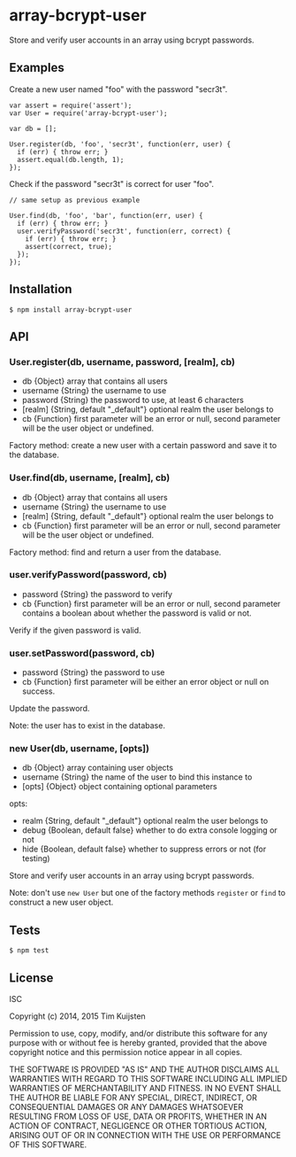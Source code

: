 # array-bcrypt-user

Store and verify user accounts in an array using bcrypt passwords.

## Examples

Create a new user named "foo" with the password "secr3t".

    var assert = require('assert');
    var User = require('array-bcrypt-user');

    var db = [];

    User.register(db, 'foo', 'secr3t', function(err, user) {
      if (err) { throw err; }
      assert.equal(db.length, 1);
    });

Check if the password "secr3t" is correct for user "foo".

    // same setup as previous example

    User.find(db, 'foo', 'bar', function(err, user) {
      if (err) { throw err; }
      user.verifyPassword('secr3t', function(err, correct) {
        if (err) { throw err; }
        assert(correct, true);
      });
    });

## Installation

    $ npm install array-bcrypt-user

## API

### User.register(db, username, password, [realm], cb)
* db {Object} array that contains all users
* username {String} the username to use
* password {String} the password to use, at least 6 characters
* [realm] {String, default "_default"} optional realm the user belongs to
* cb {Function} first parameter will be an error or null, second parameter will be
  the user object or undefined.

Factory method: create a new user with a certain password and save it to the
database.

### User.find(db, username, [realm], cb)
* db {Object} array that contains all users
* username {String} the username to use
* [realm] {String, default "_default"} optional realm the user belongs to
* cb {Function} first parameter will be an error or null, second parameter will be
  the user object or undefined.

Factory method: find and return a user from the database.

### user.verifyPassword(password, cb)
* password {String} the password to verify
* cb {Function} first parameter will be an error or null, second parameter
  contains a boolean about whether the password is valid or not.

Verify if the given password is valid.

### user.setPassword(password, cb)
* password {String} the password to use
* cb {Function} first parameter will be either an error object or null on success.

Update the password.

Note: the user has to exist in the database.

### new User(db, username, [opts])
* db {Object} array containing user objects
* username {String} the name of the user to bind this instance to
* [opts] {Object} object containing optional parameters

opts:
* realm {String, default "_default"}  optional realm the user belongs to
* debug {Boolean, default false} whether to do extra console logging or not
* hide {Boolean, default false} whether to suppress errors or not (for testing)


Store and verify user accounts in an array using bcrypt passwords.

Note: don't use `new User` but one of the factory methods `register` or `find` to
construct a new user object.

## Tests

    $ npm test

## License

ISC

Copyright (c) 2014, 2015 Tim Kuijsten

Permission to use, copy, modify, and/or distribute this software for any
purpose with or without fee is hereby granted, provided that the above
copyright notice and this permission notice appear in all copies.

THE SOFTWARE IS PROVIDED "AS IS" AND THE AUTHOR DISCLAIMS ALL WARRANTIES
WITH REGARD TO THIS SOFTWARE INCLUDING ALL IMPLIED WARRANTIES OF
MERCHANTABILITY AND FITNESS. IN NO EVENT SHALL THE AUTHOR BE LIABLE FOR
ANY SPECIAL, DIRECT, INDIRECT, OR CONSEQUENTIAL DAMAGES OR ANY DAMAGES
WHATSOEVER RESULTING FROM LOSS OF USE, DATA OR PROFITS, WHETHER IN AN
ACTION OF CONTRACT, NEGLIGENCE OR OTHER TORTIOUS ACTION, ARISING OUT OF
OR IN CONNECTION WITH THE USE OR PERFORMANCE OF THIS SOFTWARE.
